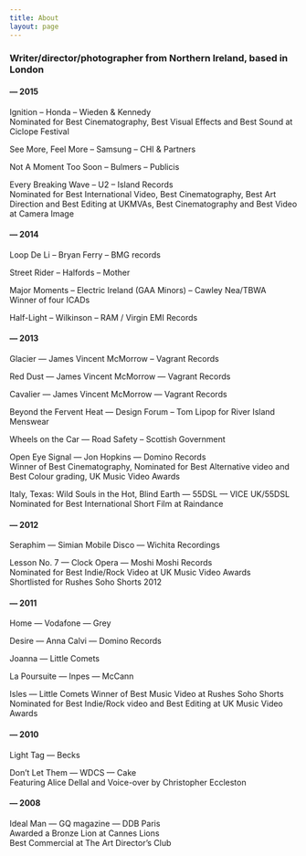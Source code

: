 ```yaml
---
title: About
layout: page
---
```


### Writer/director/photographer from Northern Ireland, based in London

#### — 2015

Ignition – Honda – Wieden & Kennedy\
Nominated for Best Cinematography, Best Visual Effects and Best Sound at Ciclope Festival

See More, Feel More – Samsung – CHI & Partners

Not A Moment Too Soon – Bulmers – Publicis

Every Breaking Wave – U2 – Island Records\
Nominated for Best International Video, Best Cinematography, Best Art Direction and Best Editing at UKMVAs, Best Cinematography and Best Video at Camera Image

#### — 2014

Loop De Li – Bryan Ferry – BMG records

Street Rider – Halfords – Mother

Major Moments – Electric Ireland (GAA Minors) – Cawley Nea/TBWA\
Winner of four ICADs

Half-Light – Wilkinson – RAM / Virgin EMI Records

#### — 2013

Glacier — James Vincent McMorrow – Vagrant Records

Red Dust — James Vincent McMorrow — Vagrant Records

Cavalier — James Vincent McMorrow — Vagrant Records

Beyond the Fervent Heat — Design Forum – Tom Lipop for River Island Menswear

Wheels on the Car — Road Safety – Scottish Government

Open Eye Signal — Jon Hopkins — Domino Records\
Winner of Best Cinematography, Nominated for Best Alternative video and Best Colour grading, UK Music Video Awards

Italy, Texas: Wild Souls in the Hot, Blind Earth — 55DSL — VICE UK/55DSL\
Nominated for Best International Short Film at Raindance

#### — 2012

Seraphim — Simian Mobile Disco — Wichita Recordings

Lesson No. 7 — Clock Opera — Moshi Moshi Records\
Nominated for Best Indie/Rock Video at UK Music Video Awards\
Shortlisted for Rushes Soho Shorts 2012

#### — 2011

Home — Vodafone — Grey

Desire — Anna Calvi — Domino Records

Joanna — Little Comets

La Poursuite — Inpes — McCann

Isles — Little Comets
Winner of Best Music Video at Rushes Soho Shorts\
Nominated for Best Indie/Rock video and Best Editing at UK Music Video Awards

#### — 2010

Light Tag — Becks

Don’t Let Them — WDCS — Cake\
Featuring Alice Dellal and Voice-over by Christopher Eccleston

#### — 2008

Ideal Man — GQ magazine — DDB Paris\
Awarded a Bronze Lion at Cannes Lions\
Best Commercial at The Art Director’s Club